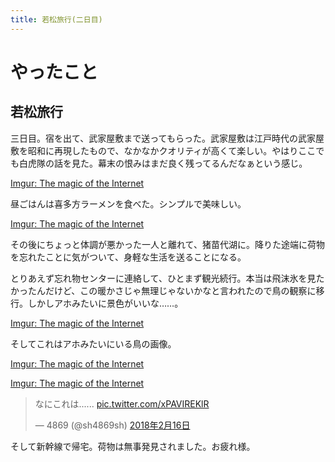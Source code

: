 ```yaml
---
title: 若松旅行(二日目)
---
```


# やったこと

## 若松旅行

三日目。宿を出て、武家屋敷まで送ってもらった。武家屋敷は江戸時代の武家屋敷を昭和に再現したもので、なかなかクオリティが高くて楽しい。やはりここでも白虎隊の話を見た。幕末の恨みはまだ良く残ってるんだなぁという感じ。

<a href="https://imgur.com/Rjs6NIV" class="embedly-card">Imgur: The magic of the Internet</a>

昼ごはんは喜多方ラーメンを食べた。シンプルで美味しい。

<a href="https://imgur.com/NMYLRsF" class="embedly-card">Imgur: The magic of the Internet</a>

その後にちょっと体調が悪かった一人と離れて、猪苗代湖に。降りた途端に荷物を忘れたことに気がついて、身軽な生活を送ることになる。

とりあえず忘れ物センターに連絡して、ひとまず観光続行。本当は飛沫氷を見たかったんだけど、この暖かさじゃ無理じゃないかなと言われたので鳥の観察に移行。しかしアホみたいに景色がいいな……。

<a href="https://imgur.com/hj2jsBP" class="embedly-card">Imgur: The magic of the Internet</a>

そしてこれはアホみたいにいる鳥の画像。

<a href="https://imgur.com/rS72ttf" class="embedly-card">Imgur: The magic of the Internet</a>

<a href="https://imgur.com/P9p0wEw" class="embedly-card">Imgur: The magic of the Internet</a>

<blockquote class="twitter-tweet" data-lang="ja"><p lang="ja" dir="ltr">なにこれは...... <a href="https://t.co/xPAVIREKlR">pic.twitter.com/xPAVIREKlR</a></p>&mdash; 4869 (@sh4869sh) <a href="https://twitter.com/sh4869sh/status/964372725266448384?ref_src=twsrc%5Etfw">2018年2月16日</a></blockquote>
<script async src="https://platform.twitter.com/widgets.js" charset="utf-8"></script>

そして新幹線で帰宅。荷物は無事発見されました。お疲れ様。